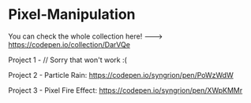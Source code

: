 # Pixel-Manipulation

You can check the whole collection here! ---> https://codepen.io/collection/DarVQe

Project 1 - // Sorry that won't work :(

Project 2 - Particle Rain: https://codepen.io/syngrion/pen/PoWzWdW

Project 3 - Pixel Fire Effect: https://codepen.io/syngrion/pen/XWpKMMr
